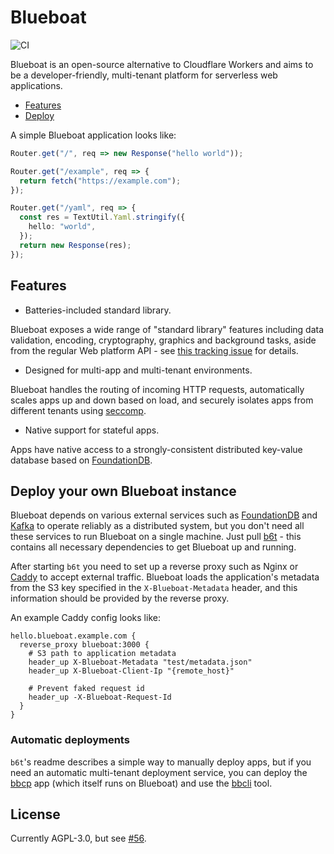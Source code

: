# Blueboat

![CI](https://github.com/losfair/blueboat/actions/workflows/ci.yml/badge.svg)

Blueboat is an open-source alternative to Cloudflare Workers and aims to be a developer-friendly, multi-tenant platform for serverless web applications.

- [Features](#features)
- [Deploy](#deploy-your-own-blueboat-instance)

A simple Blueboat application looks like:

```ts
Router.get("/", req => new Response("hello world"));

Router.get("/example", req => {
  return fetch("https://example.com");
});

Router.get("/yaml", req => {
  const res = TextUtil.Yaml.stringify({
    hello: "world",
  });
  return new Response(res);
});
```

## Features

- Batteries-included standard library.

Blueboat exposes a wide range of "standard library" features including data validation, encoding, cryptography, graphics and background tasks, aside from the regular Web platform API - see [this tracking issue](https://github.com/losfair/blueboat/issues/65) for details.

- Designed for multi-app and multi-tenant environments.

Blueboat handles the routing of incoming HTTP requests, automatically scales apps up and down based on load, and securely isolates apps from different tenants using [seccomp](https://man7.org/linux/man-pages/man2/seccomp.2.html).

- Native support for stateful apps.

Apps have native access to a strongly-consistent distributed key-value database based on [FoundationDB](https://github.com/apple/foundationdb).

## Deploy your own Blueboat instance

Blueboat depends on various external services such as [FoundationDB](https://www.foundationdb.org/) and [Kafka](https://kafka.apache.org/) to operate reliably as a distributed system, but you don't need all these services to run Blueboat on a single machine. Just pull [b6t](https://github.com/losfair/b6t) - this contains all necessary dependencies to get Blueboat up and running.

After starting `b6t` you need to set up a reverse proxy such as Nginx or [Caddy](https://caddyserver.com/) to accept external traffic. Blueboat loads the application's metadata from the S3 key specified in the `X-Blueboat-Metadata` header, and this information should be provided by the reverse proxy.

An example Caddy config looks like:

```
hello.blueboat.example.com {
  reverse_proxy blueboat:3000 {
    # S3 path to application metadata
    header_up X-Blueboat-Metadata "test/metadata.json"
    header_up X-Blueboat-Client-Ip "{remote_host}"

    # Prevent faked request id
    header_up -X-Blueboat-Request-Id
  }
}
```

### Automatic deployments

`b6t`'s readme describes a simple way to manually deploy apps, but if you need an automatic multi-tenant deployment service, you can deploy the [bbcp](https://github.com/losfair/bbcp) app (which itself runs on Blueboat) and use the [bbcli](https://github.com/losfair/bbcli) tool.

## License

Currently AGPL-3.0, but see [#56](https://github.com/losfair/blueboat/issues/56).
